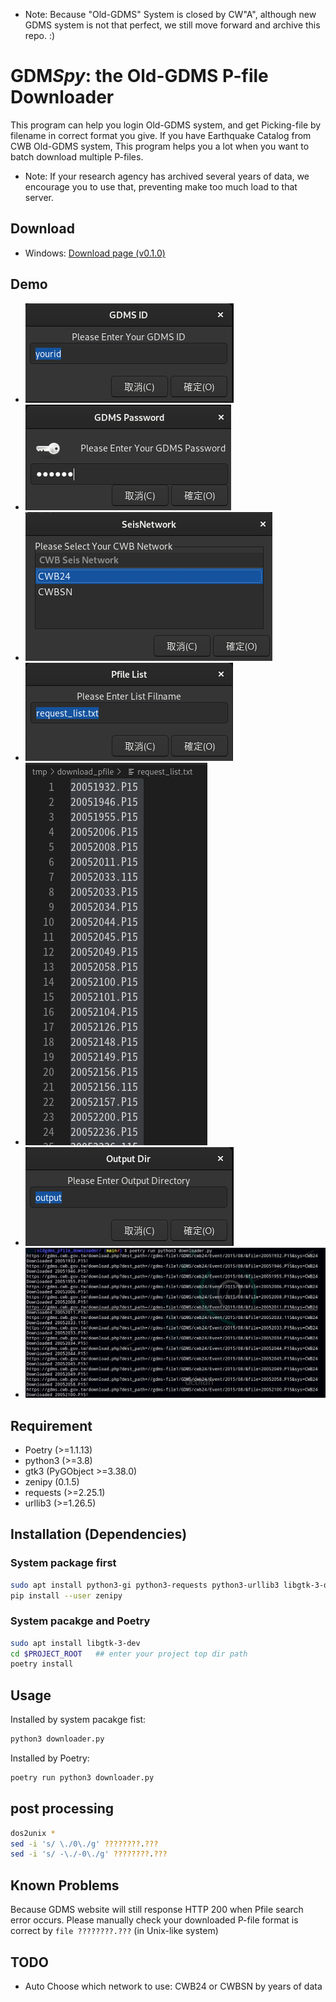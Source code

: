 * Note: Because "Old-GDMS" System is closed by CW"A", although new GDMS system is not that perfect, we still move forward and archive this repo. :)

# GDM*Spy*: the Old-GDMS P-file Downloader

This program can help you login Old-GDMS system, and get Picking-file by filename in correct format you give.
If you have Earthquake Catalog from CWB Old-GDMS system, This program helps you a lot when you want to batch download multiple P-files.

* Note: If your research agency has archived several years of data, we encourage you to use that, preventing make too much load to that server.

## Download
- Windows: [Download page (v0.1.0)](https://github.com/sean0921/gdmspy/releases/tag/v0.1.0)

## Demo
- ![](pics/01_enter_id.png)
- ![](pics/02_enter_passwd.png)
- ![](pics/03_select_network.png)
- ![](pics/04_1_select_list.png)
- ![](pics/04_2_list_format.png)
- ![](pics/05_set_output_dir.png)
- ![](pics/06_downloading.png)

## Requirement
- Poetry (>=1.1.13)
- python3 (>=3.8)
- gtk3 (PyGObject >=3.38.0)
- zenipy (0.1.5)
- requests (>=2.25.1)
- urllib3 (>=1.26.5)

## Installation (Dependencies)
### System package first
```bash
sudo apt install python3-gi python3-requests python3-urllib3 libgtk-3-dev
pip install --user zenipy
```

### System pacakge and Poetry
```bash
sudo apt install libgtk-3-dev
cd $PROJECT_ROOT   ## enter your project top dir path
poetry install
```

## Usage
Installed by system pacakge fist:
```bash
python3 downloader.py
```

Installed by Poetry:
```bash
poetry run python3 downloader.py
```

## post processing
```bash
dos2unix *
sed -i 's/ \./0\./g' ????????.???  
sed -i 's/ -\./-0\./g' ????????.???                      
```

## Known Problems
Because GDMS website will still response HTTP 200 when Pfile search error occurs.  Please manually check your downloaded P-file format is correct by `file ????????.???` (in Unix-like system)

## TODO
- Auto Choose which network to use: CWB24 or CWBSN by years of data
